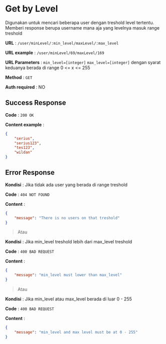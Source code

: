 # Get by Level

Digunakan untuk mencari beberapa user dengan treshold level tertentu. Memberi response berupa username mana aja yang levelnya masuk range treshold

**URL** : `/user/minLevel/:min_level/maxLevel/:max_level`

**URL example** : `/user/minLevel/69/maxLevel/169`

**URL Parameters** : `min_level=[integer]` `max_level=[integer]` dengan syarat keduanya berada di range 0 <= x <= 255

**Method** : `GET`

**Auth required** : NO

## Success Response

**Code** : `200 OK`

**Content example** :

```json
{
    "serius",
    "serius123",
    "tes123",
    "wildan"
}
```

## Error Response

**Kondisi** : Jika tidak ada user yang berada di range treshold

**Code** : `404 NOT FOUND`

**Content** :

```json
{
    "message": "There is no users on that treshold"
}
```

> Atau

**Kondisi** : Jika min_level treshold lebih dari max_level treshold

**Code** : `400 BAD REQUEST`

**Content** :

```json
{
    "message": "min_level must lower than max_level"
}
```

> Atau

**Kondisi** : Jika min_level atau max_level berada di luar 0 - 255

**Code** : `400 BAD REQUEST`

**Content** :

```json
{
    "message": "min_level and max level must be at 0 - 255"
}
```
